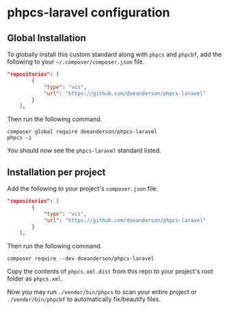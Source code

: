 
# phpcs-laravel configuration

## Global Installation

To globally install this custom standard along with `phpcs` and `phpcbf`, add the following to your `~/.composer/composer.json` file.

```json
"repositories": [
        {
            "type": "vcs",
            "url": "https://github.com/doeanderson/phpcs-laravel"
        }
    ],
```
Then run the following command.

```shell
composer global require doeanderson/phpcs-laravel
phpcs -i
```
You should now see the `phpcs-laravel` standard listed.

## Installation per project

Add the following to your project's `composer.json` file.
```json
"repositories": [
        {
            "type": "vcs",
            "url": "https://github.com/doeanderson/phpcs-laravel"
        }
    ],
```

Then run the following command.
```shell
composer require --dev doeanderson/phpcs-laravel
```
Copy the contents of `phpcs.xml.dist` from this repo to your project's root folder as `phpcs.xml`.

Now you may run `./vendor/bin/phpcs` to scan your entire project or `./vendor/bin/phpcbf` to automatically fix/beautify files.

